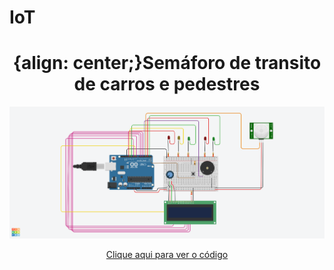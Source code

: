 # IoT
<header>
<h1>{align: center;}Semáforo de transito de carros e pedestres</h1>
  
<img src="Circuito do semaforo.png">


<a href="Codigo do semaforo.ino">Clique aqui para ver o código</a>
